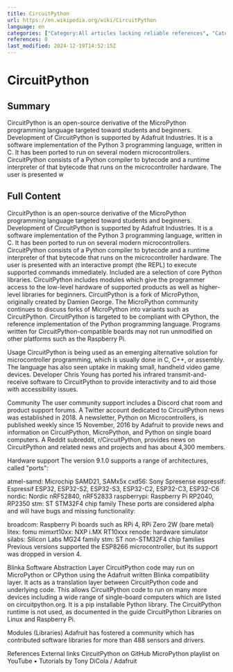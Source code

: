 ```yaml
---
title: CircuitPython
url: https://en.wikipedia.org/wiki/CircuitPython
language: en
categories: ["Category:All articles lacking reliable references", "Category:All stub articles", "Category:Articles lacking reliable references from August 2019", "Category:Articles with short description", "Category:Free software programmed in C", "Category:Microcontroller software", "Category:Programming language topic stubs", "Category:Python (programming language)", "Category:Short description is different from Wikidata", "Category:Software using the MIT license"]
references: 0
last_modified: 2024-12-19T14:52:15Z
---
```


# CircuitPython

## Summary

CircuitPython is an open-source derivative of the MicroPython programming language targeted toward students and beginners. Development of CircuitPython is supported by Adafruit Industries. It is a software implementation of the Python 3 programming language, written in C. It has been ported to run on several modern microcontrollers.
CircuitPython consists of a Python compiler to bytecode and a runtime interpreter of that bytecode that runs on the microcontroller hardware. The user is presented w

## Full Content

CircuitPython is an open-source derivative of the MicroPython programming language targeted toward students and beginners. Development of CircuitPython is supported by Adafruit Industries. It is a software implementation of the Python 3 programming language, written in C. It has been ported to run on several modern microcontrollers.
CircuitPython consists of a Python compiler to bytecode and a runtime interpreter of that bytecode that runs on the microcontroller hardware. The user is presented with an interactive prompt (the REPL) to execute supported commands immediately. Included are a selection of core Python libraries. CircuitPython includes modules which give the programmer access to the low-level hardware of supported products as well as higher-level libraries for beginners.
CircuitPython is a fork of MicroPython, originally created by Damien George. The MicroPython community continues to discuss forks of MicroPython into variants such as CircuitPython.
CircuitPython is targeted to be compliant with CPython, the reference implementation of the Python programming language. Programs written for CircuitPython-compatible boards may not run unmodified on other platforms such as the Raspberry Pi.

Usage
CircuitPython is being used as an emerging alternative solution for microcontroller programming, which is usually done in C, C++, or assembly. The language has also seen uptake in making small, handheld video game devices. Developer Chris Young has ported his infrared transmit-and-receive software to CircuitPython to provide interactivity and to aid those with accessibility issues.

Community
The user community support includes a Discord chat room and product support forums. A Twitter account dedicated to CircuitPython news was established in 2018. A newsletter, Python on Microcontrollers, is published weekly since 15 November, 2016 by Adafruit to provide news and information on CircuitPython, MicroPython, and Python on single board computers. A Reddit subreddit, r/CircuitPython, provides news on CircuitPython and related news and projects and has about 4,300 members.

Hardware support
The version 9.1.0 supports a range of architectures, called "ports":

atmel-samd: Microchip SAMD21, SAMx5x
cxd56: Sony Spresense
espressif: Espressif ESP32, ESP32-S2, ESP32-S3, ESP32-C2, ESP32-C3, ESP32-C6
nordic: Nordic nRF52840, nRF52833
raspberrypi: Raspberry Pi RP2040, RP2350
stm: ST STM32F4 chip family
These ports are considered alpha and will have bugs and missing functionality:

broadcom: Raspberry Pi boards such as RPi 4, RPi Zero 2W (bare metal)
litex: fomu
mimxrt10xx: NXP i.MX RT10xxx
renode: hardware simulator
silabs: Silicon Labs MG24 family
stm: ST non-STM32F4 chip families
Previous versions supported the ESP8266 microcontroller, but its support was dropped in version 4.

Blinka Software Abstraction Layer
CircuitPython code may run on MicroPython or CPython using the Adafruit written Blinka compatibility layer. It acts as a translation layer between CircuitPython code and underlying code. This allows CircuitPython code to run on many more devices including a wide range of single-board computers which are listed on circuitpython.org. It is a pip installable Python library. The CircuitPython runtime is not used, as documented in the guide CircuitPython Libraries on Linux and Raspberry Pi.

Modules (Libraries)
Adafruit has fostered a community which has contributed software libraries for more than 488 sensors and drivers.

References
External links
CircuitPython on GitHub
MicroPython playlist on YouTube • Tutorials by Tony DiCola / Adafruit
